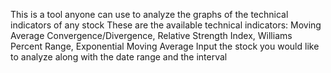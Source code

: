 This is a tool anyone can use to analyze the graphs of the technical indicators of any stock 
These are the available technical indicators: Moving Average Convergence/Divergence, Relative Strength Index, Williams Percent Range, Exponential Moving Average
Input the stock you would like to analyze along with the date range and the interval
